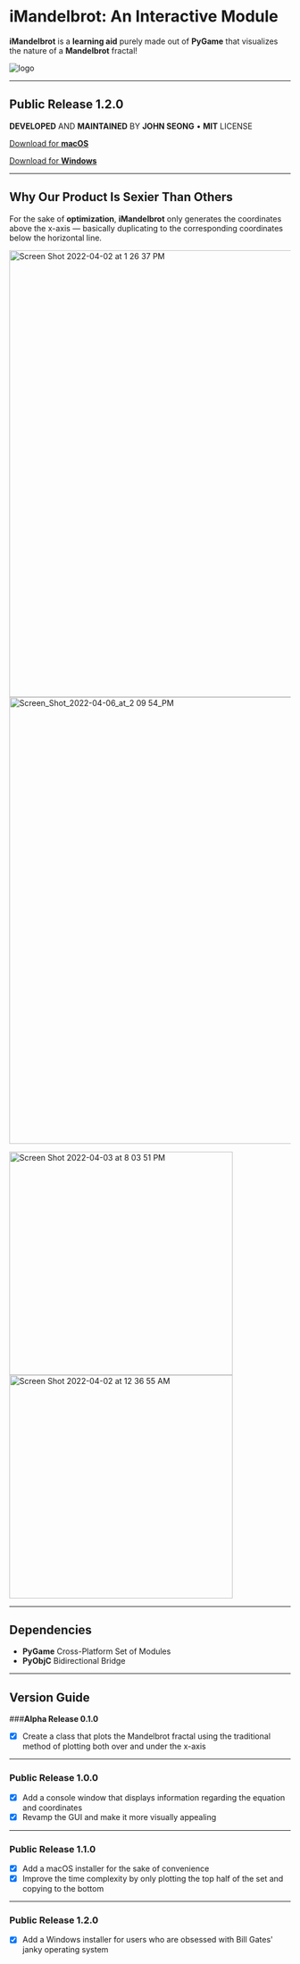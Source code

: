 # iMandelbrot: An Interactive Module
**iMandelbrot** is a **learning aid** purely made out of **PyGame** that visualizes the nature of a **Mandelbrot** fractal!

![logo](https://user-images.githubusercontent.com/35755386/161361789-583ccb1e-7786-4b43-a7b3-f1d0503d7e75.png)

---

## Public Release 1.2.0
**DEVELOPED** AND **MAINTAINED** BY **JOHN SEONG** • **MIT** LICENSE

[Download for **macOS**](https://github.com/wonmor/iMandelbrot-Plotter/raw/main/installer/iMandelbrot_Mac.dmg)

[Download for **Windows**](https://github.com/wonmor/iMandelbrot-Plotter/raw/main/installer/iMandelbrot_Windows.zip)

---
## Why Our Product Is Sexier Than Others

For the sake of **optimization**, **iMandelbrot** only generates the coordinates above the x-axis — basically duplicating to the corresponding coordinates below the horizontal line.

<img width="800" alt="Screen Shot 2022-04-02 at 1 26 37 PM" src="https://user-images.githubusercontent.com/35755386/161394343-fbd4086c-8990-4091-a175-37a529f15bf5.png">

<img width="800" alt="Screen_Shot_2022-04-06_at_2 09 54_PM" src="https://user-images.githubusercontent.com/35755386/162040744-22220e57-149f-4706-a123-998801676992.png">

<p float="left">
  
  <img width="400" alt="Screen Shot 2022-04-03 at 8 03 51 PM" src="https://user-images.githubusercontent.com/35755386/161455118-ec4e5ec3-3572-448d-9ab1-d9beae77ab64.png">
  
  <img width="400" alt="Screen Shot 2022-04-02 at 12 36 55 AM" src="https://user-images.githubusercontent.com/35755386/161366481-94a21a58-4b4b-4c26-81f8-26fd9cd4a3c1.png">
</p>

---

## Dependencies
- **PyGame** Cross-Platform Set of Modules
- **PyObjC** Bidirectional Bridge

---

## Version Guide

###**Alpha Release 0.1.0**

- [x] Create a class that plots the Mandelbrot fractal using the traditional method of plotting both over and under the x-axis

---

### **Public Release 1.0.0**

- [x] Add a console window that displays information regarding the equation and coordinates
- [x] Revamp the GUI and make it more visually appealing

---

### **Public Release 1.1.0**

- [x] Add a macOS installer for the sake of convenience
- [x] Improve the time complexity by only plotting the top half of the set and copying to the bottom

---

### **Public Release 1.2.0**

- [x] Add a Windows installer for users who are obsessed with Bill Gates' janky operating system
